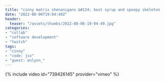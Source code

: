 ```yaml
---
title: "cinny matrix shenanigans &#124; best syrup and spoopy skeleton do a code"
date: "2022-08-06T19:04:49Z"
header:
  teaser: "/assets/thumbs/2022-08-06-19-04-49.jpg"
categories:
- "collab"
- "software development"
- "twitch"
tags:
- "cinny"
- "code: jsx"
- "guest: enlynn_"
---
```

{% include video id="739426145" provider="vimeo" %}
